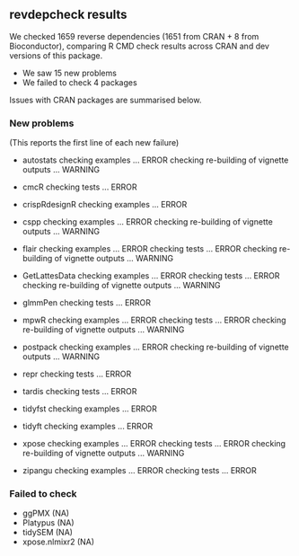 ## revdepcheck results

We checked 1659 reverse dependencies (1651 from CRAN + 8 from Bioconductor), comparing R CMD check results across CRAN and dev versions of this package.

 * We saw 15 new problems
 * We failed to check 4 packages

Issues with CRAN packages are summarised below.

### New problems
(This reports the first line of each new failure)

* autostats
  checking examples ... ERROR
  checking re-building of vignette outputs ... WARNING

* cmcR
  checking tests ... ERROR

* crispRdesignR
  checking examples ... ERROR

* cspp
  checking examples ... ERROR
  checking re-building of vignette outputs ... WARNING

* flair
  checking examples ... ERROR
  checking tests ... ERROR
  checking re-building of vignette outputs ... WARNING

* GetLattesData
  checking examples ... ERROR
  checking tests ... ERROR
  checking re-building of vignette outputs ... WARNING

* glmmPen
  checking tests ... ERROR

* mpwR
  checking examples ... ERROR
  checking tests ... ERROR
  checking re-building of vignette outputs ... WARNING

* postpack
  checking examples ... ERROR
  checking re-building of vignette outputs ... WARNING

* repr
  checking tests ... ERROR

* tardis
  checking tests ... ERROR

* tidyfst
  checking examples ... ERROR

* tidyft
  checking examples ... ERROR

* xpose
  checking examples ... ERROR
  checking tests ... ERROR
  checking re-building of vignette outputs ... WARNING

* zipangu
  checking examples ... ERROR
  checking tests ... ERROR

### Failed to check

* ggPMX         (NA)
* Platypus      (NA)
* tidySEM       (NA)
* xpose.nlmixr2 (NA)
